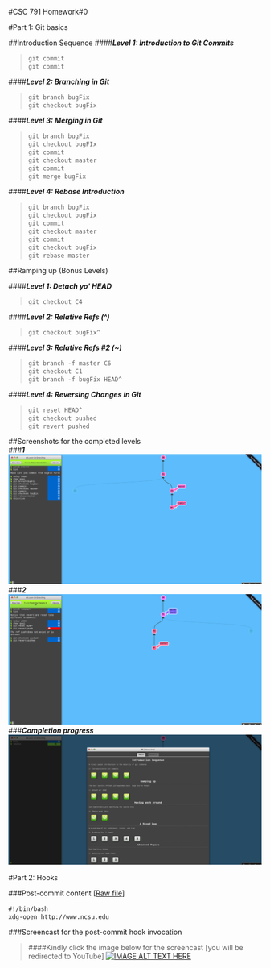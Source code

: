 #CSC 791 Homework\#0  

#Part 1: Git basics  

##Introduction Sequence
####***Level 1: Introduction to Git Commits***  
>     git commit   
>     git commit

####***Level 2: Branching in Git***    
>     git branch bugFix  
>     git checkout bugFix  

####***Level 3: Merging in Git***  
>     git branch bugFix
>     git checkout bugFIx
>     git commit
>     git checkout master
>     git commit
>     git merge bugFix

####***Level 4: Rebase Introduction***   
>     git branch bugFix
>     git checkout bugFix
>     git commit
>     git checkout master
>     git commit
>     git checkout bugFix
>     git rebase master  

##Ramping up (Bonus Levels)  

####***Level 1: Detach yo' HEAD***    
>     git checkout C4  

####***Level 2: Relative Refs (^)***     
>     git checkout bugFix^  

####***Level 3: Relative Refs #2 (~)***    
>     git branch -f master C6
>     git checkout C1
>     git branch -f bugFix HEAD^  

####***Level 4: Reversing Changes in Git***     
>     git reset HEAD^
>     git checkout pushed
>     git revert pushed  

##Screenshots for the completed levels  
###***1***
![images](https://raw.githubusercontent.com/anuragshendge/HW/master/screenshots/row_1.png)
###***2***
![images](https://raw.githubusercontent.com/anuragshendge/HW/master/screenshots/row_2.png)
###***Completion progress***
![images](https://raw.githubusercontent.com/anuragshendge/HW/master/screenshots/Learn%20Git%20Branching.png)


#Part 2: Hooks

###Post-commit content [[Raw file](/blob/master/raw_files/post-commit)]
```shell  
#!/bin/bash  
xdg-open http://www.ncsu.edu
```

###Screencast for the post-commit hook invocation

>####Kindly click the image below for the screencast [you will be redirected to YouTube]
[![IMAGE ALT TEXT HERE](http://img.youtube.com/vi/RUEj2Edu_Qk/0.jpg)](http://www.youtube.com/watch?v=RUEj2Edu_Qk)








